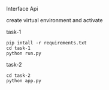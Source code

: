Interface Api

create virtual environment and activate

task-1
```
pip intall -r requirements.txt
cd task-1
python run.py
```

task-2
```
cd task-2
python app.py
```
